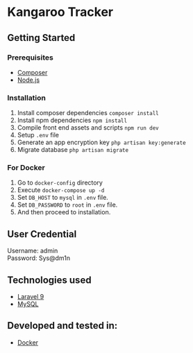 # Kangaroo Tracker

## Getting Started

### Prerequisites

* [Composer](https://getcomposer.org/)
* [Node.js](https://nodejs.org)

### Installation

1. Install composer dependencies ```composer install```
2. Install npm dependencies ```npm install```
3. Compile front end assets and scripts ```npm run dev```
4. Setup ```.env``` file
5. Generate an app encryption key ```php artisan key:generate```
6. Migrate database ```php artisan migrate```

### For Docker

1. Go to ```docker-config``` directory
2. Execute ```docker-compose up -d```
3. Set ```DB_HOST``` to ```mysql``` in ```.env``` file.
3. Set ```DB_PASSWORD``` to ```root``` in ```.env``` file.
4. And then proceed to installation.

## User Credential
Username: admin\
Password: Sys@dm1n

## Technologies used
* [Laravel 9](https://laravel.com/)
* [MySQL](https://www.mysql.com/)

## Developed and tested in:
* [Docker](https://www.docker.com/)
